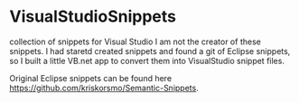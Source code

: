 # VisualStudioSnippets
collection of snippets for Visual Studio
 I am not the creator of these snippets.  I had staretd created snippets and found a git of Eclipse snippets, so I built a little VB.net app to convert them into VisualStudio snippet files.
 
 Original Eclipse snippets can be found here https://github.com/kriskorsmo/Semantic-Snippets.
